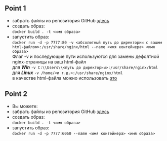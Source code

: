 ## Point 1<br/>
* забрать файлы из репозитория GitHub [здесь](https://github.com/JunAndrey/Docker/tree/main/point_1)<br/>
* создать образ:<br/>
  `docker build . -t <имя образа>`<br/>
* запустить образ:<br/>
  `docker run -d -p 7777:80 -v <абсолютный путь до директории с вашим html-файлом>:/usr/share/nginx/html --name <имя контейнера> <имя образа>`<br/>
  Флаг -v и последующие пути используются для замены дефолтной nginx-страницы на ваш html-файл<br/> 
  для ***Win***   `-v C:\\Users\\<путь до директории>:/usr/share/nginx/html`<br/>
  для ***Linux***   `-v /home/<и т.д.>:/usr/share/nginx/html`<br/>
  в качестве html-файла можно использовать [это](https://github.com/JunAndrey/Docker/blob/main/point_1/index.html)<br/>

## Point 2<br/>
* Вы можете:<br/>
* забрать файлы из репозитория GitHub [здесь](https://github.com/JunAndrey/Docker/tree/main/point_2)<br/>
* создать образ:<br/>
  `docker build . -t <имя образа>`<br/>
* запустить образ:<br/>
  `docker run -d -p 7777:6060 --name <имя контейнера> <имя образа>`<br/>

